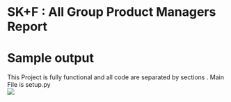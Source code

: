# SK+F : All Group Product Managers Report
# Sample output
This Project is fully functional and all code are separated by sections . Main File is setup.py <br>
<a href="https://ibb.co/WknHYGp"><img src="https://ibb.co/WknHYGp" border="0"></a>
<br>
